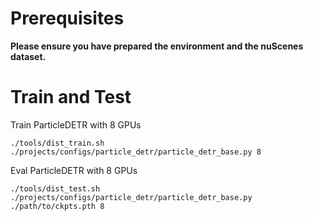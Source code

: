 # Prerequisites

**Please ensure you have prepared the environment and the nuScenes dataset.**

# Train and Test

Train ParticleDETR with 8 GPUs 
```
./tools/dist_train.sh ./projects/configs/particle_detr/particle_detr_base.py 8
```

Eval ParticleDETR with 8 GPUs
```
./tools/dist_test.sh ./projects/configs/particle_detr/particle_detr_base.py ./path/to/ckpts.pth 8
```